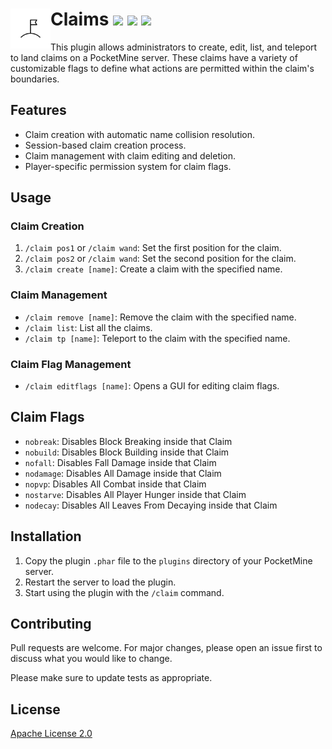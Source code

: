# Claims<img src="https://github.com/SantanasWrld/Claims/blob/main/icon.png?raw=true" height="64" width="64" align="left"></img> [![](https://poggit.pmmp.io/shield.state/ClaimsPlugin)](https://poggit.pmmp.io/p/ClaimsPlugin) <a href="https://poggit.pmmp.io/p/ClaimsPlugin"><img src="https://poggit.pmmp.io/shield.state/ClaimsPlugin"></a> [![](https://poggit.pmmp.io/shield.api/ClaimsPlugin)](https://poggit.pmmp.io/p/ClaimsPlugin)

This plugin allows administrators to create, edit, list, and teleport to land claims on a PocketMine server. These claims have a variety of customizable flags to define what actions are permitted within the claim's boundaries.

## Features
- Claim creation with automatic name collision resolution.
- Session-based claim creation process.
- Claim management with claim editing and deletion.
- Player-specific permission system for claim flags.

## Usage

### Claim Creation
1. `/claim pos1` or `/claim wand`: Set the first position for the claim.
2. `/claim pos2` or `/claim wand`: Set the second position for the claim.
3. `/claim create [name]`: Create a claim with the specified name.

### Claim Management
- `/claim remove [name]`: Remove the claim with the specified name.
- `/claim list`: List all the claims.
- `/claim tp [name]`: Teleport to the claim with the specified name.

### Claim Flag Management
- `/claim editflags [name]`: Opens a GUI for editing claim flags.

## Claim Flags
- `nobreak`: Disables Block Breaking inside that Claim
- `nobuild`: Disables Block Building inside that Claim 
- `nofall`: Disables Fall Damage inside that Claim
- `nodamage`: Disables All Damage inside that Claim
- `nopvp`: Disables All Combat inside that Claim
- `nostarve`: Disables All Player Hunger inside that Claim
- `nodecay`: Disables All Leaves From Decaying inside that Claim

## Installation
1. Copy the plugin `.phar` file to the `plugins` directory of your PocketMine server.
2. Restart the server to load the plugin.
3. Start using the plugin with the `/claim` command.

## Contributing
Pull requests are welcome. For major changes, please open an issue first to discuss what you would like to change.

Please make sure to update tests as appropriate.

## License
[Apache License 2.0](LICENSE)

